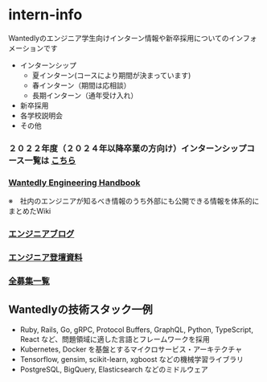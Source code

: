 # intern-info
Wantedlyのエンジニア学生向けインターン情報や新卒採用についてのインフォメーションです
- インターンシップ
  - 夏インターン(コースにより期間が決まっています)
  - 春インターン（期間は応相談）
  - 長期インターン（通年受け入れ）
- 新卒採用
- 各学校説明会
- その他

### ２０２２年度（２０２４年以降卒業の方向け）インターンシップコース一覧は [こちら](https://wantedlyinc.com/ja/summer_intern_2022)

### [Wantedly Engineering Handbook](https://docs.wantedly.dev/)
※　社内のエンジニアが知るべき情報のうち外部にも公開できる情報を体系的にまとめたWiki

### [エンジニアブログ](https://www.wantedly.com/stories/s/wantedly_engineers)

### [エンジニア登壇資料](https://wantedlyinc.com/ja/presentations)

### [全募集一覧](https://www.wantedly.com/companies/wantedly/projects)


## Wantedlyの技術スタック一例
- Ruby, Rails, Go, gRPC, Protocol Buffers, GraphQL, Python, TypeScript, React など、問題領域に適した言語とフレームワークを採用
- Kubernetes, Docker を基盤とするマイクロサービス・アーキテクチャ
- Tensorflow, gensim, scikit-learn, xgboost などの機械学習ライブラリ
- PostgreSQL, BigQuery, Elasticsearch などのミドルウェア


